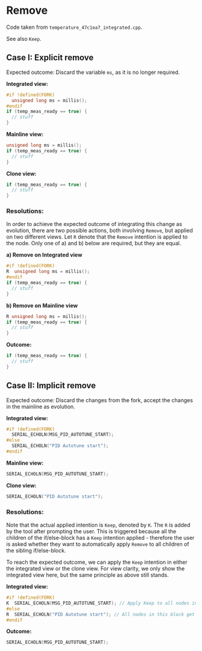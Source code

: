 # Remove
Code taken from `temperature_47c1ea7_integrated.cpp`.

See also `Keep`.

## Case I: Explicit remove
Expected outcome: Discard the variable `ms`, as it is no longer required.

**Integrated view:**
```cpp
#if !defined(FORK)
  unsigned long ms = millis();
#endif
if (temp_meas_ready == true) {
  // stuff
}
```

**Mainline view:**
```cpp
unsigned long ms = millis();
if (temp_meas_ready == true) {
  // stuff
}
```

**Clone view:**
```cpp
if (temp_meas_ready == true) {
  // stuff
}
```

### Resolutions:
In order to achieve the expected outcome of integrating this change as evolution, there are two possible actions, both involving `Remove`, but applied on two different views.
Let `R` denote that the `Remove` intention is applied to the node. Only one of a) and b) below are required, but they are equal.

**a) Remove on Integrated view**
```cpp
#if !defined(FORK)
R  unsigned long ms = millis();
#endif
if (temp_meas_ready == true) {
  // stuff
}
```

**b) Remove on Mainline view**
```cpp
R unsigned long ms = millis();
if (temp_meas_ready == true) {
  // stuff
}
```

**Outcome:**
```cpp
if (temp_meas_ready == true) {
  // stuff
}
```

## Case II: Implicit remove
Expected outcome: Discard the changes from the fork, accept the changes in the mainline as evolution.

**Integrated view:**
```cpp
#if !defined(FORK)
  SERIAL_ECHOLN(MSG_PID_AUTOTUNE_START);
#else
  SERIAL_ECHOLN("PID Autotune start");
#endif
```

**Mainline view:**
```cpp
SERIAL_ECHOLN(MSG_PID_AUTOTUNE_START);
```

**Clone view:**
```cpp
SERIAL_ECHOLN("PID Autotune start");
```

### Resolutions:
Note that the actual applied intention is `Keep`, denoted by `K`.
The `R` is added by the tool after prompting the user.
This is triggered because all the children of the if/else-block has a `Keep` intention applied - therefore the user is asked whether they want to automatically apply `Remove` to all children of the sibling if/else-block.

To reach the expected outcome, we can apply the `Keep` intention in either the integrated view or the clone view. For view clarity, we only show the integrated view here, but the same principle as above still stands.

**Integrated view:**
```cpp
#if !defined(FORK)
K  SERIAL_ECHOLN(MSG_PID_AUTOTUNE_START); // Apply Keep to all nodes in this block - prompt user for Remove on all nodes in else-block.
#else
R  SERIAL_ECHOLN("PID Autotune start"); // All nodes in this block get Remove because we apply the Keep intention above!
#endif
```

**Outcome:**
```cpp
SERIAL_ECHOLN(MSG_PID_AUTOTUNE_START);
```